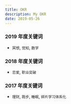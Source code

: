 ```yaml
---
title: OKR
description: My OKR
date: 2019-05-26
---
```


### 2019 年度关键词

* `冥想`, `觉知`, `数学`

### 2018 年度关键词

* `恋爱`, `职业突破`

### 2017 年度关键词

* `理财`, `跑步`, `睡眠`, `碎片学习体系化`
